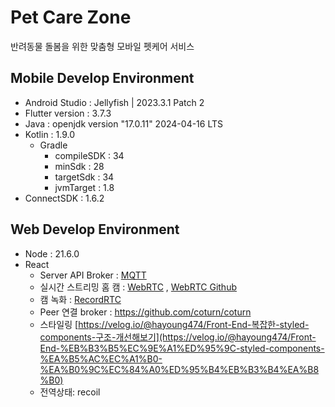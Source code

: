 # Pet Care Zone

반려동물 돌봄을 위한 맞춤형 모바일 펫케어 서비스

## Mobile Develop Environment
- Android Studio : Jellyfish | 2023.3.1 Patch 2
- Flutter version : 3.7.3
- Java : openjdk version "17.0.11" 2024-04-16 LTS
- Kotlin : 1.9.0
  - Gradle
      - compileSDK : 34
      - minSdk : 28
      - targetSdk : 34
      - jvmTarget : 1.8
- ConnectSDK : 1.6.2

## Web Develop Environment
- Node : 21.6.0
- React
  - Server API Broker : [MQTT](https://www.emqx.com/en/blog/how-to-use-mqtt-in-react)
  - 실시간 스트리밍 홈 캠 : [WebRTC](https://webrtc.org/?hl=ko) , [WebRTC Github](https://github.com/webrtc)
  - 캠 녹화 : [RecordRTC](https://recordrtc.org/)
  - Peer 연결 broker : https://github.com/coturn/coturn
  - 스타일링 [https://velog.io/@hayoung474/Front-End-복잡한-styled-components-구조-개선해보기](https://velog.io/@hayoung474/Front-End-%EB%B3%B5%EC%9E%A1%ED%95%9C-styled-components-%EA%B5%AC%EC%A1%B0-%EA%B0%9C%EC%84%A0%ED%95%B4%EB%B3%B4%EA%B8%B0)
  - 전역상태: recoil
